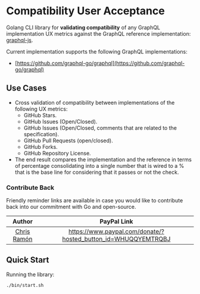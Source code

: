 # Compatibility User Acceptance

Golang CLI library for **validating compatibility** of any GraphQL implementation UX metrics against the GraphQL reference implementation: [graphql-js](https://github.com/graphql/graphql-js).

Current implementation supports the following GraphQL implementations:
- [https://github.com/graphql-go/graphql](https://github.com/graphql-go/graphql)

## Use Cases

- Cross validation of compatibility between implementations of the following UX metrics:
  - GitHub Stars.
  - GitHub Issues (Open/Closed).
  - GitHub Issues (Open/Closed, comments that are related to the specification).
  - GitHub Pull Requests (open/closed).
  - GitHub Forks.
  - GitHub Repository License.
- The end result compares the implementation and the reference in terms of percentage consolidating into a single number that is wired to a % that is the base line for considering that it passes or not the check. 


### Contribute Back

Friendly reminder links are available in case you would like to contribute back into our commitment with Go and open-source.

| Author        |  PayPal Link  |
|:-------------:|:-------------:|
| [Chris Ramón](https://github.com/chris-ramon) | https://www.paypal.com/donate/?hosted_button_id=WHUQQYEMTRQBJ |

## Quick Start

Running the library:

```
./bin/start.sh
```
